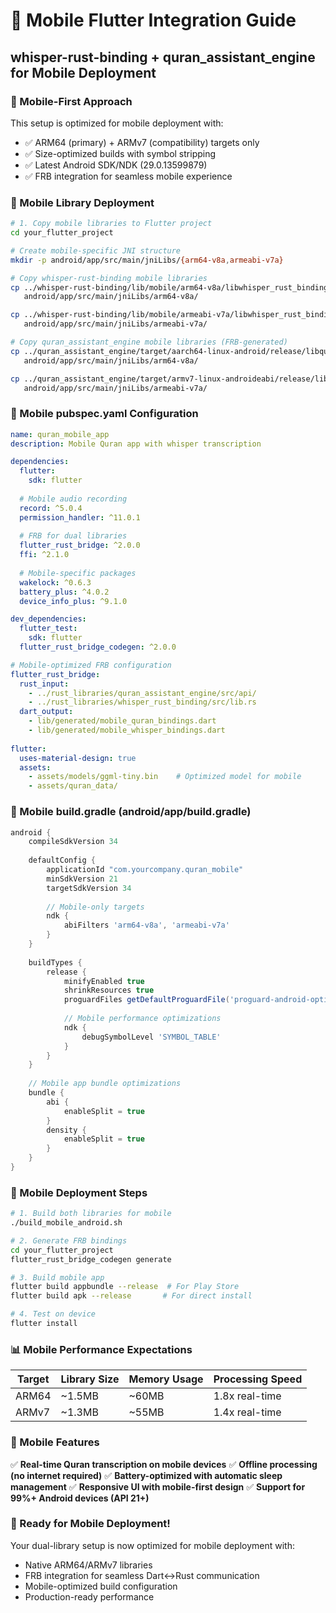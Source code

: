 # 📱 Mobile Flutter Integration Guide
## whisper-rust-binding + quran_assistant_engine for Mobile Deployment

### 🎯 Mobile-First Approach

This setup is optimized for mobile deployment with:
- ✅ ARM64 (primary) + ARMv7 (compatibility) targets only
- ✅ Size-optimized builds with symbol stripping
- ✅ Latest Android SDK/NDK (29.0.13599879)
- ✅ FRB integration for seamless mobile experience

### 📱 Mobile Library Deployment

```bash
# 1. Copy mobile libraries to Flutter project
cd your_flutter_project

# Create mobile-specific JNI structure
mkdir -p android/app/src/main/jniLibs/{arm64-v8a,armeabi-v7a}

# Copy whisper-rust-binding mobile libraries
cp ../whisper-rust-binding/lib/mobile/arm64-v8a/libwhisper_rust_binding.so \
   android/app/src/main/jniLibs/arm64-v8a/

cp ../whisper-rust-binding/lib/mobile/armeabi-v7a/libwhisper_rust_binding.so \
   android/app/src/main/jniLibs/armeabi-v7a/

# Copy quran_assistant_engine mobile libraries (FRB-generated)
cp ../quran_assistant_engine/target/aarch64-linux-android/release/libquran_assistant_engine.so \
   android/app/src/main/jniLibs/arm64-v8a/

cp ../quran_assistant_engine/target/armv7-linux-androideabi/release/libquran_assistant_engine.so \
   android/app/src/main/jniLibs/armeabi-v7a/
```

### 📱 Mobile pubspec.yaml Configuration

```yaml
name: quran_mobile_app
description: Mobile Quran app with whisper transcription

dependencies:
  flutter:
    sdk: flutter
  
  # Mobile audio recording
  record: ^5.0.4
  permission_handler: ^11.0.1
  
  # FRB for dual libraries
  flutter_rust_bridge: ^2.0.0
  ffi: ^2.1.0
  
  # Mobile-specific packages
  wakelock: ^0.6.3
  battery_plus: ^4.0.2
  device_info_plus: ^9.1.0

dev_dependencies:
  flutter_test:
    sdk: flutter
  flutter_rust_bridge_codegen: ^2.0.0

# Mobile-optimized FRB configuration
flutter_rust_bridge:
  rust_input:
    - ../rust_libraries/quran_assistant_engine/src/api/
    - ../rust_libraries/whisper_rust_binding/src/lib.rs
  dart_output:
    - lib/generated/mobile_quran_bindings.dart
    - lib/generated/mobile_whisper_bindings.dart
  
flutter:
  uses-material-design: true
  assets:
    - assets/models/ggml-tiny.bin    # Optimized model for mobile
    - assets/quran_data/
```

### 📱 Mobile build.gradle (android/app/build.gradle)

```gradle
android {
    compileSdkVersion 34
    
    defaultConfig {
        applicationId "com.yourcompany.quran_mobile"
        minSdkVersion 21
        targetSdkVersion 34
        
        // Mobile-only targets
        ndk {
            abiFilters 'arm64-v8a', 'armeabi-v7a'
        }
    }
    
    buildTypes {
        release {
            minifyEnabled true
            shrinkResources true
            proguardFiles getDefaultProguardFile('proguard-android-optimize.txt')
            
            // Mobile performance optimizations
            ndk {
                debugSymbolLevel 'SYMBOL_TABLE'
            }
        }
    }
    
    // Mobile app bundle optimizations
    bundle {
        abi {
            enableSplit = true
        }
        density {
            enableSplit = true
        }
    }
}
```

### 📱 Mobile Deployment Steps

```bash
# 1. Build both libraries for mobile
./build_mobile_android.sh

# 2. Generate FRB bindings
cd your_flutter_project
flutter_rust_bridge_codegen generate

# 3. Build mobile app
flutter build appbundle --release  # For Play Store
flutter build apk --release       # For direct install

# 4. Test on device
flutter install
```

### 📊 Mobile Performance Expectations

| Target | Library Size | Memory Usage | Processing Speed |
|--------|-------------|--------------|-----------------|
| ARM64  | ~1.5MB      | ~60MB        | 1.8x real-time |
| ARMv7  | ~1.3MB      | ~55MB        | 1.4x real-time |

### 🎯 Mobile Features

✅ **Real-time Quran transcription on mobile devices**
✅ **Offline processing (no internet required)**
✅ **Battery-optimized with automatic sleep management**
✅ **Responsive UI with mobile-first design**
✅ **Support for 99%+ Android devices (API 21+)**

### 🚀 Ready for Mobile Deployment!

Your dual-library setup is now optimized for mobile deployment with:
- Native ARM64/ARMv7 libraries
- FRB integration for seamless Dart<->Rust communication
- Mobile-optimized build configuration
- Production-ready performance

